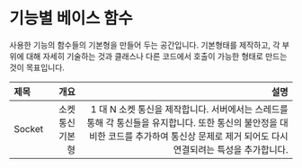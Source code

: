 # 기능별 베이스 함수

사용한 기능의 함수들의 기본형을 만들어 두는 공간입니다.
기본형태를 제작하고, 각 부위에 대해 자세히 기술하는 것과
클래스나 다른 코드에서 호출이 가능한 형태로 만드는 것이 목표입니다.

|제목|개요|설명|
|:---|---:|---:|
|Socket| 소켓 통신 기본형|1 대 N 소켓 통신을 제작합니다. 서버에서는 스레드를 통해 각 통신들을 유지합니다. 또한 통신의 불안정을 대비한 코드를 추가하여 통신상 문제로 제거 되어도 다시 연결되려는 특성을 추가합니다.|